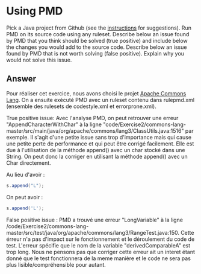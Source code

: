 # Using PMD

Pick a Java project from Github (see the [instructions](../sujet.md) for suggestions). Run PMD on its source code using any ruleset. Describe below an issue found by PMD that you think should be solved (true positive) and include below the changes you would add to the source code. Describe below an issue found by PMD that is not worth solving (false positive). Explain why you would not solve this issue.

## Answer

Pour réaliser cet exercice, nous avons choisi le projet [Apache Commons Lang](https://github.com/apache/commons-lang). On a ensuite exécuté PMD avec un ruleset contenu dans rulepmd.xml (ensemble des rulesets de codestyle.xml et errorprone.xml).

True positive issue: 
Avec l'analyse PMD, on peut retrouver une erreur "AppendCharacterWithChar" à la ligne "code/Exercise2/commons-lang-master/src/main/java/org/apache/commons/lang3/ClassUtils.java:1516" par exemple. Il s'agit d'une petite issue sans trop d'importance mais qui cause une petite perte de performance et qui peut être corrigé facilement. Elle est due à l'utilisation de la méthode append() avec un char stocké dans une String. On peut donc la corriger en utilisant la méthode append() avec un Char directement.

Au lieu d'avoir : 
```java
s.append("L");
```

On peut avoir : 
```java
s.append('L');
```

False positive issue : 
PMD a trouvé une erreur "LongVariable" à la ligne /code/Exercise2/commons-lang-master/src/test/java/org/apache/commons/lang3/RangeTest.java:150. Cette érreur n'a pas d'impact sur le fonctionnement et le déroulement du code de test. L'erreur spécifie que le nom de la variable "derivedComparableA" est trop long. Nous ne pensons pas que corriger cette erreur ait un interet étant donné que le test fonctionnera de la meme manière et le code ne sera pas plus lisible/compréhensible pour autant.
